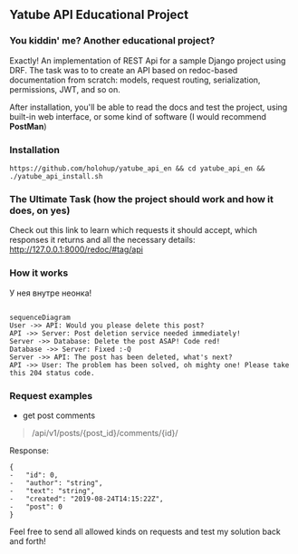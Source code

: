 
## Yatube API Educational Project
### You kiddin' me? Another educational project?

Exactly! An implementation of REST Api for a sample Django project using DRF. The task was to to create an API based on redoc-based documentation from scratch: models, request routing, serialization, permissions, JWT, and so on.

After installation, you'll be able to read the docs and test the project, using built-in web interface, or some kind of software (I would recommend **PostMan**)

### Installation

```
https://github.com/holohup/yatube_api_en && cd yatube_api_en && ./yatube_api_install.sh
```

### The Ultimate Task (how the project should work and how it does, on yes)

Check out this link to learn which requests it should accept, which responses it returns and all the necessary details:
http://127.0.0.1:8000/redoc/#tag/api

### How it works
 У нея внутре неонка!
```mermaid

sequenceDiagram
User ->> API: Would you please delete this post?
API ->> Server: Post deletion service needed immediately!
Server ->> Database: Delete the post ASAP! Code red!
Database ->> Server: Fixed :-Q
Server ->> API: The post has been deleted, what's next?
API ->> User: The problem has been solved, oh mighty one! Please take this 204 status code.
```

### Request examples

- get post comments

> /api/v1/posts/{post_id}/comments/{id}/

Response:
```
{
-   "id": 0,   
-   "author": "string", 
-   "text": "string",  
-   "created": "2019-08-24T14:15:22Z",  
-   "post": 0
}
```

Feel free to send all allowed kinds on requests and test my solution back and forth!
